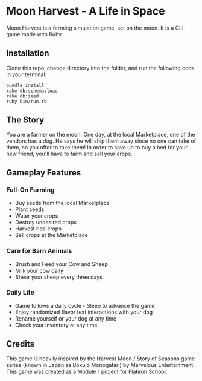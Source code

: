 # Moon Harvest - A Life in Space
Moon Harvest is a farming simulation game, set on the moon. It is a CLI game made with Ruby.

## Installation
Clone this repo, change directory into the folder, and run the following code in your terminal:
```
bundle install
rake db:schema:load
rake db:seed
ruby bin/run.rb
```

## The Story
You are a farmer on the moon. One day, at the local Marketplace, one of the vendors has a dog. He says he will ship them away since no one can take of them, so you offer to take them! In order to save up to buy a bed for your new friend, you'll have to farm and sell your crops.

## Gameplay Features
### Full-On Farming
- Buy seeds from the local Marketplace
- Plant seeds
- Water your crops
- Destroy undesired crops
- Harvest ripe crops
- Sell crops at the Marketplace

### Care for Barn Animals
- Brush and Feed your Cow and Sheep
- Milk your cow daily
- Shear your sheep every three days

### Daily Life
- Game follows a daily cycle - Sleep to advance the game
- Enjoy randomized flavor text interactions with your dog
- Rename yourself or your dog at any time
- Check your inventory at any time

## Credits
This game is heavily inspired by the Harvest Moon / Story of Seasons game series (known in Japan as Bokujō Monogatari) by Marvelous Entertainment.
This game was created as a Module 1 project for Flatiron School.
